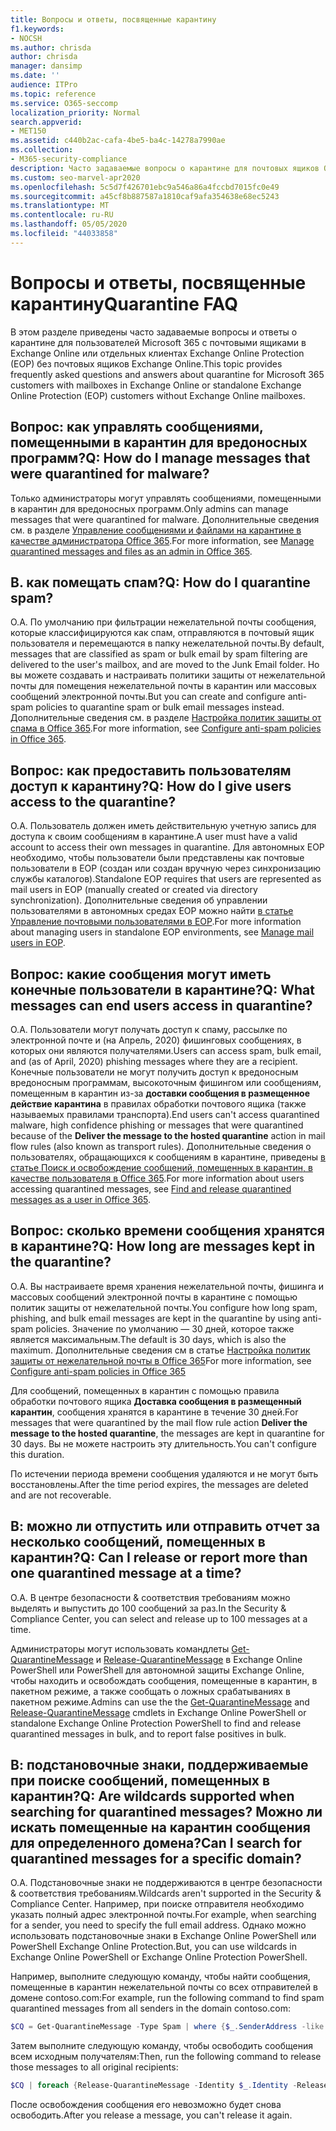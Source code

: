 ```yaml
---
title: Вопросы и ответы, посвященные карантину
f1.keywords:
- NOCSH
ms.author: chrisda
author: chrisda
manager: dansimp
ms.date: ''
audience: ITPro
ms.topic: reference
ms.service: O365-seccomp
localization_priority: Normal
search.appverid:
- MET150
ms.assetid: c440b2ac-cafa-4be5-ba4c-14278a7990ae
ms.collection:
- M365-security-compliance
description: Часто задаваемые вопросы о карантине для почтовых ящиков Office 365 в Exchange Online или отдельном EOP без почтовых ящиков Exchange Online.
ms.custom: seo-marvel-apr2020
ms.openlocfilehash: 5c5d7f426701ebc9a546a86a4fccbd7015fc0e49
ms.sourcegitcommit: a45cf8b887587a1810caf9afa354638e68ec5243
ms.translationtype: MT
ms.contentlocale: ru-RU
ms.lasthandoff: 05/05/2020
ms.locfileid: "44033858"
---
```

# <a name="quarantine-faq"></a><span data-ttu-id="bf466-103">Вопросы и ответы, посвященные карантину</span><span class="sxs-lookup"><span data-stu-id="bf466-103">Quarantine FAQ</span></span>

<span data-ttu-id="bf466-104">В этом разделе приведены часто задаваемые вопросы и ответы о карантине для пользователей Microsoft 365 с почтовыми ящиками в Exchange Online или отдельных клиентах Exchange Online Protection (EOP) без почтовых ящиков Exchange Online.</span><span class="sxs-lookup"><span data-stu-id="bf466-104">This topic provides frequently asked questions and answers about quarantine for Microsoft 365 customers with mailboxes in Exchange Online or standalone Exchange Online Protection (EOP) customers without Exchange Online mailboxes.</span></span>

## <a name="q-how-do-i-manage-messages-that-were-quarantined-for-malware"></a><span data-ttu-id="bf466-105">Вопрос: как управлять сообщениями, помещенными в карантин для вредоносных программ?</span><span class="sxs-lookup"><span data-stu-id="bf466-105">Q: How do I manage messages that were quarantined for malware?</span></span>

<span data-ttu-id="bf466-106">Только администраторы могут управлять сообщениями, помещенными в карантин для вредоносных программ.</span><span class="sxs-lookup"><span data-stu-id="bf466-106">Only admins can manage messages that were quarantined for malware.</span></span> <span data-ttu-id="bf466-107">Дополнительные сведения см. в разделе [Управление сообщениями и файлами на карантине в качестве администратора Office 365](manage-quarantined-messages-and-files.md).</span><span class="sxs-lookup"><span data-stu-id="bf466-107">For more information, see [Manage quarantined messages and files as an admin in Office 365](manage-quarantined-messages-and-files.md).</span></span>

## <a name="q-how-do-i-quarantine-spam"></a><span data-ttu-id="bf466-108">В. как помещать спам?</span><span class="sxs-lookup"><span data-stu-id="bf466-108">Q: How do I quarantine spam?</span></span>

<span data-ttu-id="bf466-109">О.</span><span class="sxs-lookup"><span data-stu-id="bf466-109">A.</span></span> <span data-ttu-id="bf466-110">По умолчанию при фильтрации нежелательной почты сообщения, которые классифицируются как спам, отправляются в почтовый ящик пользователя и перемещаются в папку нежелательной почты.</span><span class="sxs-lookup"><span data-stu-id="bf466-110">By default, messages that are classified as spam or bulk email by spam filtering are delivered to the user's mailbox, and are moved to the Junk Email folder.</span></span> <span data-ttu-id="bf466-111">Но вы можете создавать и настраивать политики защиты от нежелательной почты для помещения нежелательной почты в карантин или массовых сообщений электронной почты.</span><span class="sxs-lookup"><span data-stu-id="bf466-111">But you can create and configure anti-spam policies to quarantine spam or bulk email messages instead.</span></span> <span data-ttu-id="bf466-112">Дополнительные сведения см. в разделе [Настройка политик защиты от спама в Office 365](configure-your-spam-filter-policies.md).</span><span class="sxs-lookup"><span data-stu-id="bf466-112">For more information, see [Configure anti-spam policies in Office 365](configure-your-spam-filter-policies.md).</span></span>

## <a name="q-how-do-i-give-users-access-to-the-quarantine"></a><span data-ttu-id="bf466-113">Вопрос: как предоставить пользователям доступ к карантину?</span><span class="sxs-lookup"><span data-stu-id="bf466-113">Q: How do I give users access to the quarantine?</span></span>

<span data-ttu-id="bf466-114">О.</span><span class="sxs-lookup"><span data-stu-id="bf466-114">A.</span></span> <span data-ttu-id="bf466-115">Пользователь должен иметь действительную учетную запись для доступа к своим сообщениям в карантине.</span><span class="sxs-lookup"><span data-stu-id="bf466-115">A user must have a valid account to access their own messages in quarantine.</span></span> <span data-ttu-id="bf466-116">Для автономных EOP необходимо, чтобы пользователи были представлены как почтовые пользователи в EOP (создан или создан вручную через синхронизацию службы каталогов).</span><span class="sxs-lookup"><span data-stu-id="bf466-116">Standalone EOP requires that users are represented as mail users in EOP (manually created or created via directory synchronization).</span></span> <span data-ttu-id="bf466-117">Дополнительные сведения об управлении пользователями в автономных средах EOP можно найти [в статье Управление почтовыми пользователями в EOP](manage-mail-users-in-eop.md).</span><span class="sxs-lookup"><span data-stu-id="bf466-117">For more information about managing users in standalone EOP environments, see [Manage mail users in EOP](manage-mail-users-in-eop.md).</span></span>

## <a name="q-what-messages-can-end-users-access-in-quarantine"></a><span data-ttu-id="bf466-118">Вопрос: какие сообщения могут иметь конечные пользователи в карантине?</span><span class="sxs-lookup"><span data-stu-id="bf466-118">Q: What messages can end users access in quarantine?</span></span>

<span data-ttu-id="bf466-119">О.</span><span class="sxs-lookup"><span data-stu-id="bf466-119">A.</span></span> <span data-ttu-id="bf466-120">Пользователи могут получать доступ к спаму, рассылке по электронной почте и (на Апрель, 2020) фишинговых сообщениях, в которых они являются получателями.</span><span class="sxs-lookup"><span data-stu-id="bf466-120">Users can access spam, bulk email, and (as of April, 2020) phishing messages where they are a recipient.</span></span> <span data-ttu-id="bf466-121">Конечные пользователи не могут получить доступ к вредоносным вредоносным программам, высокоточным фишингом или сообщениям, помещенным в карантин из-за **доставки сообщения в размещенное действие карантина** в правилах обработки почтового ящика (также называемых правилами транспорта).</span><span class="sxs-lookup"><span data-stu-id="bf466-121">End users can't access quarantined malware, high confidence phishing or messages that were quarantined because of the **Deliver the message to the hosted quarantine** action in mail flow rules (also known as transport rules).</span></span> <span data-ttu-id="bf466-122">Дополнительные сведения о пользователях, обращающихся к сообщениям в карантине, приведены [в статье Поиск и освобождение сообщений, помещенных в карантин, в качестве пользователя в Office 365](find-and-release-quarantined-messages-as-a-user.md).</span><span class="sxs-lookup"><span data-stu-id="bf466-122">For more information about users accessing quarantined messages, see [Find and release quarantined messages as a user in Office 365](find-and-release-quarantined-messages-as-a-user.md).</span></span>

## <a name="q-how-long-are-messages-kept-in-the-quarantine"></a><span data-ttu-id="bf466-123">Вопрос: сколько времени сообщения хранятся в карантине?</span><span class="sxs-lookup"><span data-stu-id="bf466-123">Q: How long are messages kept in the quarantine?</span></span>

<span data-ttu-id="bf466-124">О.</span><span class="sxs-lookup"><span data-stu-id="bf466-124">A.</span></span> <span data-ttu-id="bf466-125">Вы настраиваете время хранения нежелательной почты, фишинга и массовых сообщений электронной почты в карантине с помощью политик защиты от нежелательной почты.</span><span class="sxs-lookup"><span data-stu-id="bf466-125">You configure how long spam, phishing, and bulk email messages are kept in the quarantine by using anti-spam policies.</span></span> <span data-ttu-id="bf466-126">Значение по умолчанию — 30 дней, которое также является максимальным.</span><span class="sxs-lookup"><span data-stu-id="bf466-126">The default is 30 days, which is also the maximum.</span></span> <span data-ttu-id="bf466-127">Дополнительные сведения см в статье [Настройка политик защиты от нежелательной почты в Office 365](configure-your-spam-filter-policies.md)</span><span class="sxs-lookup"><span data-stu-id="bf466-127">For more information, see [Configure anti-spam policies in Office 365](configure-your-spam-filter-policies.md)</span></span>

<span data-ttu-id="bf466-128">Для сообщений, помещенных в карантин с помощью правила обработки почтового ящика **Доставка сообщения в размещенный карантин**, сообщения хранятся в карантине в течение 30 дней.</span><span class="sxs-lookup"><span data-stu-id="bf466-128">For messages that were quarantined by the mail flow rule action **Deliver the message to the hosted quarantine**, the messages are kept in quarantine for 30 days.</span></span> <span data-ttu-id="bf466-129">Вы не можете настроить эту длительность.</span><span class="sxs-lookup"><span data-stu-id="bf466-129">You can't configure this duration.</span></span>

<span data-ttu-id="bf466-130">По истечении периода времени сообщения удаляются и не могут быть восстановлены.</span><span class="sxs-lookup"><span data-stu-id="bf466-130">After the time period expires, the messages are deleted and are not recoverable.</span></span>

## <a name="q-can-i-release-or-report-more-than-one-quarantined-message-at-a-time"></a><span data-ttu-id="bf466-131">В: можно ли отпустить или отправить отчет за несколько сообщений, помещенных в карантин?</span><span class="sxs-lookup"><span data-stu-id="bf466-131">Q: Can I release or report more than one quarantined message at a time?</span></span>

<span data-ttu-id="bf466-132">О.</span><span class="sxs-lookup"><span data-stu-id="bf466-132">A.</span></span> <span data-ttu-id="bf466-133">В центре безопасности & соответствия требованиям можно выделять и выпустить до 100 сообщений за раз.</span><span class="sxs-lookup"><span data-stu-id="bf466-133">In the Security & Compliance Center, you can select and release up to 100 messages at a time.</span></span>

<span data-ttu-id="bf466-134">Администраторы могут использовать командлеты [Get-QuarantineMessage](https://docs.microsoft.com/powershell/module/exchange/antispam-antimalware/get-quarantinemessage) и [Release-QuarantineMessage](https://docs.microsoft.com/powershell/module/exchange/antispam-antimalware/release-quarantinemessage) в Exchange Online PowerShell или PowerShell для автономной защиты Exchange Online, чтобы находить и освобождать сообщения, помещенные в карантин, в пакетном режиме, а также сообщать о ложных срабатываниях в пакетном режиме.</span><span class="sxs-lookup"><span data-stu-id="bf466-134">Admins can use the the [Get-QuarantineMessage](https://docs.microsoft.com/powershell/module/exchange/antispam-antimalware/get-quarantinemessage) and [Release-QuarantineMessage](https://docs.microsoft.com/powershell/module/exchange/antispam-antimalware/release-quarantinemessage) cmdlets in Exchange Online PowerShell or standalone Exchange Online Protection PowerShell to find and release quarantined messages in bulk, and to report false positives in bulk.</span></span>

## <a name="q-are-wildcards-supported-when-searching-for-quarantined-messages-can-i-search-for-quarantined-messages-for-a-specific-domain"></a><span data-ttu-id="bf466-135">В: подстановочные знаки, поддерживаемые при поиске сообщений, помещенных в карантин?</span><span class="sxs-lookup"><span data-stu-id="bf466-135">Q: Are wildcards supported when searching for quarantined messages?</span></span> <span data-ttu-id="bf466-136">Можно ли искать помещенные на карантин сообщения для определенного домена?</span><span class="sxs-lookup"><span data-stu-id="bf466-136">Can I search for quarantined messages for a specific domain?</span></span>

<span data-ttu-id="bf466-137">О.</span><span class="sxs-lookup"><span data-stu-id="bf466-137">A.</span></span> <span data-ttu-id="bf466-138">Подстановочные знаки не поддерживаются в центре безопасности & соответствия требованиям.</span><span class="sxs-lookup"><span data-stu-id="bf466-138">Wildcards aren't supported in the Security & Compliance Center.</span></span> <span data-ttu-id="bf466-139">Например, при поиске отправителя необходимо указать полный адрес электронной почты.</span><span class="sxs-lookup"><span data-stu-id="bf466-139">For example, when searching for a sender, you need to specify the full email address.</span></span> <span data-ttu-id="bf466-140">Однако можно использовать подстановочные знаки в Exchange Online PowerShell или PowerShell Exchange Online Protection.</span><span class="sxs-lookup"><span data-stu-id="bf466-140">But, you can use wildcards in Exchange Online PowerShell or Exchange Online Protection PowerShell.</span></span>

<span data-ttu-id="bf466-141">Например, выполните следующую команду, чтобы найти сообщения, помещенные в карантин нежелательной почты со всех отправителей в домене contoso.com:</span><span class="sxs-lookup"><span data-stu-id="bf466-141">For example, run the following command to find spam quarantined messages from all senders in the domain contoso.com:</span></span>

```powershell
$CQ = Get-QuarantineMessage -Type Spam | where {$_.SenderAddress -like "*@contoso.com"}
```

<span data-ttu-id="bf466-142">Затем выполните следующую команду, чтобы освободить сообщения всем исходным получателям:</span><span class="sxs-lookup"><span data-stu-id="bf466-142">Then, run the following command to release those messages to all original recipients:</span></span>

```powershell
$CQ | foreach {Release-QuarantineMessage -Identity $_.Identity -ReleaseToAll}
```

<span data-ttu-id="bf466-143">После освобождения сообщения его невозможно будет снова освободить.</span><span class="sxs-lookup"><span data-stu-id="bf466-143">After you release a message, you can't release it again.</span></span>
